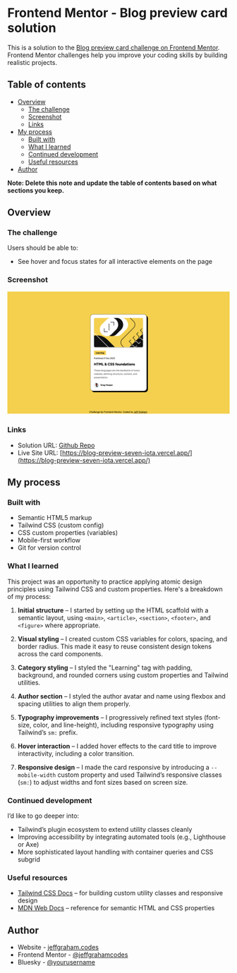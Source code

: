 # Frontend Mentor - Blog preview card solution

This is a solution to the [Blog preview card challenge on Frontend Mentor](https://www.frontendmentor.io/challenges/blog-preview-card-ckPaj01IcS). Frontend Mentor challenges help you improve your coding skills by building realistic projects.

## Table of contents

- [Overview](#overview)
  - [The challenge](#the-challenge)
  - [Screenshot](#screenshot)
  - [Links](#links)
- [My process](#my-process)
  - [Built with](#built-with)
  - [What I learned](#what-i-learned)
  - [Continued development](#continued-development)
  - [Useful resources](#useful-resources)
- [Author](#author)

**Note: Delete this note and update the table of contents based on what sections you keep.**

## Overview

### The challenge

Users should be able to:

- See hover and focus states for all interactive elements on the page

### Screenshot

![](./screenshot.png)

### Links

- Solution URL: [Github Repo](https://github.com/jeffgrahamcodes/blog-preview)
- Live Site URL: [https://blog-preview-seven-iota.vercel.app/](https://blog-preview-seven-iota.vercel.app/)

## My process

### Built with

- Semantic HTML5 markup
- Tailwind CSS (custom config)
- CSS custom properties (variables)
- Mobile-first workflow
- Git for version control

### What I learned

This project was an opportunity to practice applying atomic design principles using Tailwind CSS and custom properties. Here's a breakdown of my process:

1. **Initial structure** – I started by setting up the HTML scaffold with a semantic layout, using `<main>`, `<article>`, `<section>`, `<footer>`, and `<figure>` where appropriate.

2. **Visual styling** – I created custom CSS variables for colors, spacing, and border radius. This made it easy to reuse consistent design tokens across the card components.

3. **Category styling** – I styled the "Learning" tag with padding, background, and rounded corners using custom properties and Tailwind utilities.

4. **Author section** – I styled the author avatar and name using flexbox and spacing utilities to align them properly.

5. **Typography improvements** – I progressively refined text styles (font-size, color, and line-height), including responsive typography using Tailwind’s `sm:` prefix.

6. **Hover interaction** – I added hover effects to the card title to improve interactivity, including a color transition.

7. **Responsive design** – I made the card responsive by introducing a `--mobile-width` custom property and used Tailwind’s responsive classes (`sm:`) to adjust widths and font sizes based on screen size.

### Continued development

I’d like to go deeper into:

- Tailwind’s plugin ecosystem to extend utility classes cleanly
- Improving accessibility by integrating automated tools (e.g., Lighthouse or Axe)
- More sophisticated layout handling with container queries and CSS subgrid

### Useful resources

- [Tailwind CSS Docs](https://tailwindcss.com/docs) – for building custom utility classes and responsive design
- [MDN Web Docs](https://developer.mozilla.org/) – reference for semantic HTML and CSS properties

## Author

- Website - [jeffgraham.codes](https://jeffgraham.codes)
- Frontend Mentor - [@jeffgrahamcodes](https://www.frontendmentor.io/profile/jeffgrahamcodes)
- Bluesky - [@yourusername](https://www.twitter.com/yourusername)
